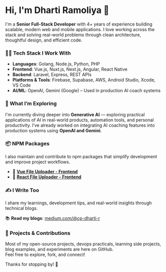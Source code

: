# Hi, I'm Dharti Ramoliya 👋

I'm a **Senior Full-Stack Developer** with 4+ years of experience building scalable, modern web and mobile applications. I love working across the stack and solving real-world problems through clean architecture, thoughtful design, and efficient code.

### 👩‍💻 Tech Stack I Work With

- **Languages**: Golang, Node.js, Python, PHP
- **Frontend**: Vue.js, Nuxt.js, Next.js, Angular, React Native
- **Backend**: Laravel, Express, REST APIs
- **Platforms & Tools**: Firebase, Supabase, AWS, Android Studio, Xcode, VS Code
- **AI/ML**: OpenAI, Gemini (Google) – Used in production AI coach systems

### 🚀 What I’m Exploring

I'm currently diving deeper into **Generative AI** — exploring practical applications of AI in real-world products, automation tools, and personal productivity. I’ve already worked on integrating AI coaching features into production systems using **OpenAI and Gemini**.

### 📦 NPM Packages

I also maintain and contribute to npm packages that simplify development and improve project workflows.

- 🧩 **[Vue File Uploader - Frontend](https://www.npmjs.com/package/@canopassoftware/vue-file-upload)**
- 🧩 **[React File Uploader - Frontend](https://www.npmjs.com/package/@canopassoftware/react-file-upload)**

### ✍️ I Write Too

I share my learnings, development tips, and real-world insights through technical blogs.

📚 **Read my blogs**: [medium.com/@cp-dharti-r](https://medium.com/@cp-dharti-r)

### 📂 Projects & Contributions

Most of my open-source projects, devops practicals, learning side projects, blog examples, and experiments are here on GitHub.  
Feel free to explore, fork, and connect!

Thanks for stopping by! 🌱

